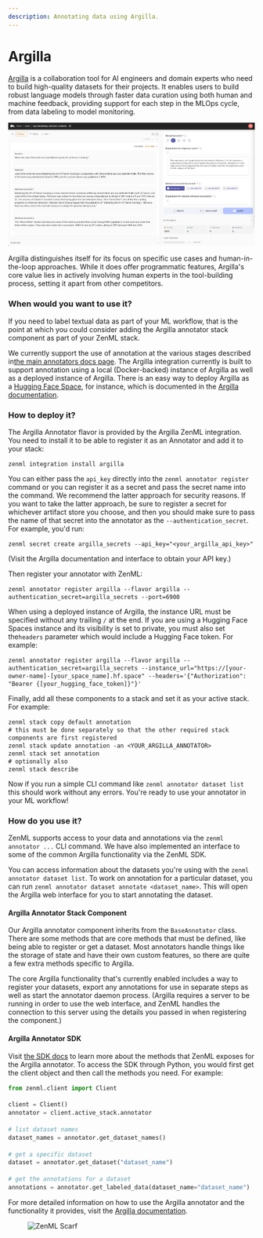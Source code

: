 ```yaml
---
description: Annotating data using Argilla.
---
```


# Argilla

[Argilla](https://github.com/argilla-io/argilla) is a collaboration tool for AI engineers and domain experts who need to build high-quality datasets for their projects. It enables users to build robust language models through faster data curation using both human and machine feedback, providing support for each step in the MLOps cycle, from data labeling to model monitoring.

![Argilla Annotator](../../.gitbook/assets/argilla_annotator.png)

Argilla distinguishes itself for its focus on specific use cases and human-in-the-loop approaches. While it does offer programmatic features, Argilla's core value lies in actively involving human experts in the tool-building process, setting it apart from other competitors.

### When would you want to use it?

If you need to label textual data as part of your ML workflow, that is the point at which you could consider adding the Argilla annotator stack component as part of your ZenML stack.

We currently support the use of annotation at the various stages described in[the main annotators docs page](./). The Argilla integration currently is built to support annotation using a local (Docker-backed) instance of Argilla as well as a deployed instance of Argilla. There is an easy way to deploy Argilla as a [Hugging Face Space](https://huggingface.co/docs/hub/spaces-sdks-docker-argilla), for instance, which is documented in the [Argilla documentation](https://github.com/argilla-io/argilla).

### How to deploy it?

The Argilla Annotator flavor is provided by the Argilla ZenML integration. You need to install it to be able to register it as an Annotator and add it to your stack:

```shell
zenml integration install argilla
```

You can either pass the `api_key` directly into the `zenml annotator register` command or you can register it as a secret and pass the secret name into the command. We recommend the latter approach for security reasons. If you want to take the latter approach, be sure to register a secret for whichever artifact store you choose, and then you should make sure to pass the name of that secret into the annotator as the `--authentication_secret`. For example, you'd run:

```shell
zenml secret create argilla_secrets --api_key="<your_argilla_api_key>"
```

(Visit the Argilla documentation and interface to obtain your API key.)

Then register your annotator with ZenML:

```shell
zenml annotator register argilla --flavor argilla --authentication_secret=argilla_secrets --port=6900
```

When using a deployed instance of Argilla, the instance URL must be specified without any trailing `/` at the end. If you are using a Hugging Face Spaces instance and its visibility is set to private, you must also set the`headers` parameter which would include a Hugging Face token. For example:

```shell
zenml annotator register argilla --flavor argilla --authentication_secret=argilla_secrets --instance_url="https://[your-owner-name]-[your_space_name].hf.space" --headers='{"Authorization": "Bearer {[your_hugging_face_token]}"}'
```

Finally, add all these components to a stack and set it as your active stack. For example:

```shell
zenml stack copy default annotation
# this must be done separately so that the other required stack components are first registered
zenml stack update annotation -an <YOUR_ARGILLA_ANNOTATOR>
zenml stack set annotation
# optionally also
zenml stack describe
```

Now if you run a simple CLI command like `zenml annotator dataset list` this should work without any errors. You're ready to use your annotator in your ML workflow!

### How do you use it?

ZenML supports access to your data and annotations via the `zenml annotator ...` CLI command. We have also implemented an interface to some of the common Argilla functionality via the ZenML SDK.

You can access information about the datasets you're using with the `zenml annotator dataset list`. To work on annotation for a particular dataset, you can run `zenml annotator dataset annotate <dataset_name>`. This will open the Argilla web interface for you to start annotating the dataset.

#### Argilla Annotator Stack Component

Our Argilla annotator component inherits from the `BaseAnnotator` class. There are some methods that are core methods that must be defined, like being able to register or get a dataset. Most annotators handle things like the storage of state and have their own custom features, so there are quite a few extra methods specific to Argilla.

The core Argilla functionality that's currently enabled includes a way to register your datasets, export any annotations for use in separate steps as well as start the annotator daemon process. (Argilla requires a server to be running in order to use the web interface, and ZenML handles the connection to this server using the details you passed in when registering the component.)

#### Argilla Annotator SDK

Visit [the SDK docs](https://sdkdocs.zenml.io/latest/integration_code_docs/integrations-argilla.html) to learn more about the methods that ZenML exposes for the Argilla annotator. To access the SDK through Python, you would first get the client object and then call the methods you need. For example:

```python
from zenml.client import Client

client = Client()
annotator = client.active_stack.annotator

# list dataset names
dataset_names = annotator.get_dataset_names()

# get a specific dataset
dataset = annotator.get_dataset("dataset_name")

# get the annotations for a dataset
annotations = annotator.get_labeled_data(dataset_name="dataset_name")
```

For more detailed information on how to use the Argilla annotator and the functionality it provides, visit the [Argilla documentation](https://github.com/argilla-io/argilla).

<figure><img src="https://static.scarf.sh/a.png?x-pxid=f0b4f458-0a54-4fcd-aa95-d5ee424815bc" alt="ZenML Scarf"><figcaption></figcaption></figure>
